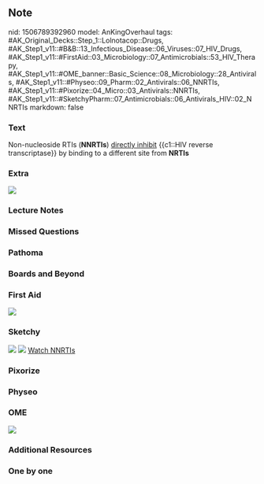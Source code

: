 ## Note
nid: 1506789392960
model: AnKingOverhaul
tags: #AK_Original_Decks::Step_1::Lolnotacop::Drugs, #AK_Step1_v11::#B&B::13_Infectious_Disease::06_Viruses::07_HIV_Drugs, #AK_Step1_v11::#FirstAid::03_Microbiology::07_Antimicrobials::53_HIV_Therapy, #AK_Step1_v11::#OME_banner::Basic_Science::08_Microbiology::28_Antivirals, #AK_Step1_v11::#Physeo::09_Pharm::02_Antivirals::06_NNRTIs, #AK_Step1_v11::#Pixorize::04_Micro::03_Antivirals::NNRTIs, #AK_Step1_v11::#SketchyPharm::07_Antimicrobials::06_Antivirals_HIV::02_NNRTIs
markdown: false

### Text
Non-nucleoside RTIs (<b>NNRTIs</b>) <u>directly inhibit</u>
{{c1::HIV reverse transcriptase}} by binding to a different site
from <b>NRTIs</b>

### Extra
<img src="paste-14190571946449.jpg">

### Lecture Notes


### Missed Questions


### Pathoma


### Boards and Beyond


### First Aid
<img src="paste-544193831239683.jpg">

### Sketchy
<img src="paste-289566695096321.jpg"> <img src=
"paste-5e0c9d5693173a87026a10ef6bc80143d716a5b7.png"> <a href=
"https://dashboard.sketchy.com/study/medical/courses/medical-pharmacology/units/medical-pharmacology-antimicrobials/videos/medical-pharmacology-antimicrobials-antivirals-hiv-nnrtis?utm_source=anki&utm_medium=partnership&utm_campaign=february_update&utm_content=medical">
Watch NNRTIs</a>

### Pixorize


### Physeo


### OME
<div class="ome-widget">
  <a href=
  "https://onlinemeded.org/spa/microbiology/antivirals/acquire?ref=anki">
  <img src="_OME_AnkiFlashcards_Lesson_2.png"></a>
</div>

### Additional Resources


### One by one

